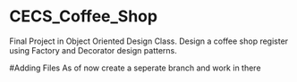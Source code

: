# CECS_Coffee_Shop
Final Project in Object Oriented Design Class. Design a coffee shop register using Factory and Decorator design patterns.


#Adding Files
As of now create a seperate branch and work in there
